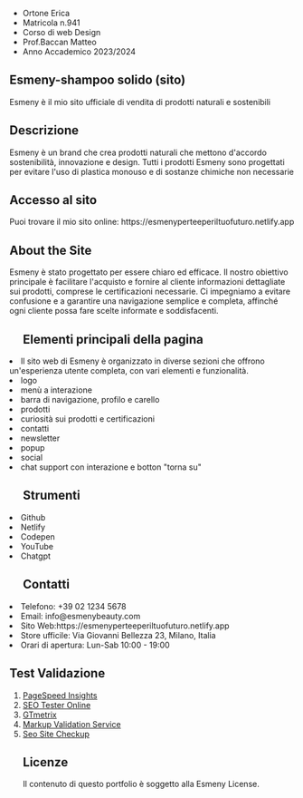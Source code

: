 <ul>
  <li>Ortone Erica</li>
  <li>Matricola n.941</li>
  <li>Corso di web Design</li>
  <li>Prof.Baccan Matteo</li>
  <li>Anno Accademico 2023/2024</li>
</ul>
<h2>Esmeny-shampoo solido (sito)</h2>
<p>Esmeny è il mio sito ufficiale di vendita di prodotti naturali e sostenibili</p>
<h2>Descrizione</h2>
<p>Esmeny è un brand che crea prodotti naturali che mettono d'accordo sostenibilità, innovazione e design. Tutti i prodotti Esmeny sono progettati per evitare l'uso di plastica monouso e di sostanze chimiche non necessarie</p>
<h2>Accesso al sito</h2>
<p>Puoi trovare il mio sito online: https://esmenyperteeperiltuofuturo.netlify.app</p>
<h2>About the Site</h2>
<p>Esmeny è stato progettato per essere chiaro ed efficace. Il nostro obiettivo principale è facilitare l'acquisto e fornire al cliente informazioni dettagliate sui prodotti, comprese le certificazioni necessarie. Ci impegniamo a evitare confusione e a garantire una navigazione semplice e completa, affinché ogni cliente possa fare scelte informate e soddisfacenti. </p>
<ul><h2>Elementi principali della pagina</h2></ul>
  <li>Il sito web di Esmeny è organizzato in diverse sezioni che offrono un'esperienza utente completa, con vari elementi e funzionalità.</li>
  <li>logo</li>
  <li>menù a interazione</li>
  <li>barra di navigazione, profilo e carello</li>
  <li>prodotti</li>
  <li>curiosità sui prodotti e certificazioni</li>
  <li>contatti</li>
  <li>newsletter</li>
  <li>popup</li>
  <li>social</li>
  <li>chat support con interazione e botton "torna su"</li>
<ul><h2>Strumenti </h2></ul>
  <li>Github</li>
  <li>Netlify</li>
  <li>Codepen</li>
  <li>YouTube</li>
  <li>Chatgpt</li>
<ul><h2>Contatti</h2></ul>
  <li>Telefono: +39 02 1234 5678</li>
  <li>Email: info@esmenybeauty.com</li>
  <li>Sito Web:https://esmenyperteeperiltuofuturo.netlify.app</li>
  <li>Store ufficile: Via Giovanni Bellezza 23, Milano, Italia</li>
  <li>Orari di apertura: Lun-Sab 10:00 - 19:00</li>
<h2>Test Validazione</h2>
<ol>
  <li><a href="https://pagespeed.web.dev/analysis/https-esmenyperteeperiltuofuturo-netlify-app/0cbqft8fzq?form_factor=mobile">PageSpeed Insights</a></li>
  <li><a href="https://suite.seotesteronline.com/seo-checker/aHR0cHM6Ly9lc21lbnlwZXJ0ZWVwZXJpbHR1b2Z1dHVyby5uZXRsaWZ5LmFwcA%253D%253D/">SEO Tester Online</a></li>
  <li><a href="https://gtmetrix.com/reports/esmenyperteeperiltuofuturo.netlify.app/e8Te7zZ7/">GTmetrix</a></li>
  <li><a href="https://validator.w3.org/nu/?doc=https%3A%2F%2Fesmenyperteeperiltuofuturo.netlify.app%2F">Markup Validation Service</a></li>
  <li><a href="https://seositecheckup.com/seo-audit/esmenyperteeperiltuofuturo.netlify.app">Seo Site Checkup</a></li>
<h2>Licenze</h2>
<p>Il contenuto di questo portfolio è soggetto alla Esmeny License.</p>

